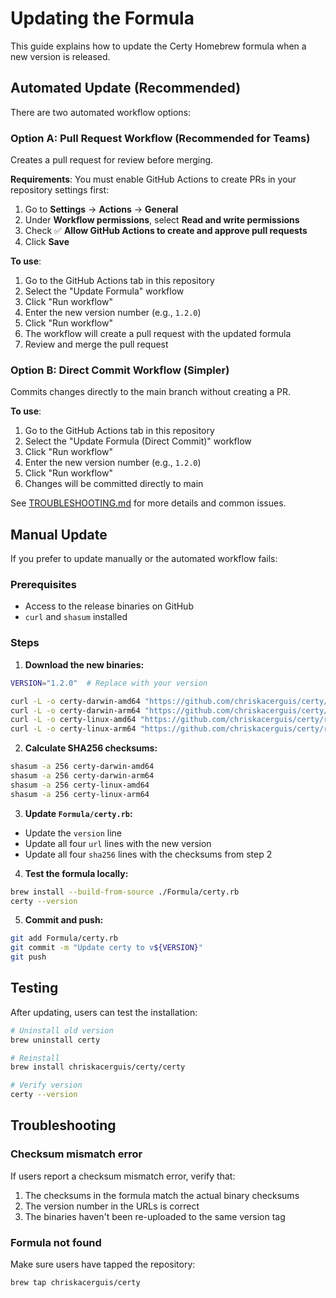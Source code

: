 # Updating the Formula

This guide explains how to update the Certy Homebrew formula when a new version is released.

## Automated Update (Recommended)

There are two automated workflow options:

### Option A: Pull Request Workflow (Recommended for Teams)

Creates a pull request for review before merging.

**Requirements**: You must enable GitHub Actions to create PRs in your repository settings first:
1. Go to **Settings** → **Actions** → **General**
2. Under **Workflow permissions**, select **Read and write permissions**
3. Check ✅ **Allow GitHub Actions to create and approve pull requests**
4. Click **Save**

**To use**:
1. Go to the GitHub Actions tab in this repository
2. Select the "Update Formula" workflow
3. Click "Run workflow"
4. Enter the new version number (e.g., `1.2.0`)
5. Click "Run workflow"
6. The workflow will create a pull request with the updated formula
7. Review and merge the pull request

### Option B: Direct Commit Workflow (Simpler)

Commits changes directly to the main branch without creating a PR.

**To use**:
1. Go to the GitHub Actions tab in this repository
2. Select the "Update Formula (Direct Commit)" workflow
3. Click "Run workflow"
4. Enter the new version number (e.g., `1.2.0`)
5. Click "Run workflow"
6. Changes will be committed directly to main

See [TROUBLESHOOTING.md](TROUBLESHOOTING.md) for more details and common issues.

## Manual Update

If you prefer to update manually or the automated workflow fails:

### Prerequisites

- Access to the release binaries on GitHub
- `curl` and `shasum` installed

### Steps

1. **Download the new binaries:**

```bash
VERSION="1.2.0"  # Replace with your version

curl -L -o certy-darwin-amd64 "https://github.com/chriskacerguis/certy/releases/download/v${VERSION}/certy-darwin-amd64"
curl -L -o certy-darwin-arm64 "https://github.com/chriskacerguis/certy/releases/download/v${VERSION}/certy-darwin-arm64"
curl -L -o certy-linux-amd64 "https://github.com/chriskacerguis/certy/releases/download/v${VERSION}/certy-linux-amd64"
curl -L -o certy-linux-arm64 "https://github.com/chriskacerguis/certy/releases/download/v${VERSION}/certy-linux-arm64"
```

2. **Calculate SHA256 checksums:**

```bash
shasum -a 256 certy-darwin-amd64
shasum -a 256 certy-darwin-arm64
shasum -a 256 certy-linux-amd64
shasum -a 256 certy-linux-arm64
```

3. **Update `Formula/certy.rb`:**

- Update the `version` line
- Update all four `url` lines with the new version
- Update all four `sha256` lines with the checksums from step 2

4. **Test the formula locally:**

```bash
brew install --build-from-source ./Formula/certy.rb
certy --version
```

5. **Commit and push:**

```bash
git add Formula/certy.rb
git commit -m "Update certy to v${VERSION}"
git push
```

## Testing

After updating, users can test the installation:

```bash
# Uninstall old version
brew uninstall certy

# Reinstall
brew install chriskacerguis/certy/certy

# Verify version
certy --version
```

## Troubleshooting

### Checksum mismatch error

If users report a checksum mismatch error, verify that:
1. The checksums in the formula match the actual binary checksums
2. The version number in the URLs is correct
3. The binaries haven't been re-uploaded to the same version tag

### Formula not found

Make sure users have tapped the repository:
```bash
brew tap chriskacerguis/certy
```
